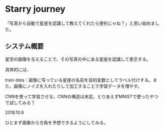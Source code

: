 # Starry journey

「写真から自動で星座を認識して教えてくれたら便利じゃね？」と思い始めました。

## システム概要

星空の画像を与えることで、その写真の中にある星座を認識して表示する。

具体的には、

train data：画像に写っている星座の名前を目的変数としてラベル付けする。また、画像にノイズを入れたりして加工することで学習データを増やす。

CNNを使って学習させる。CNNの構造は未定。とりあえずMNISTで使ったやつで試してみる？


2018.10.9

ひとまず画像から方角を予想できるようにしてみる。